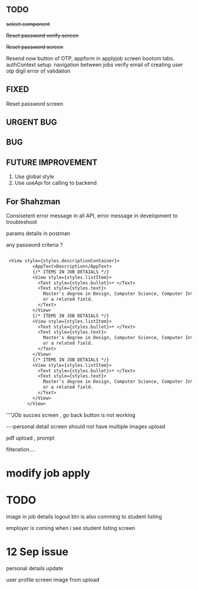 ## TODO

~~select component~~

~~Reset password verify screen~~

~~Reset password screen~~

Resend now button of OTP,
appform in applyjob screen
bootom tabs.
authContext setup.
navigation between jobs
verify email of creating user otp digil error of validation

## FIXED

Reset password screen

## URGENT BUG

## BUG

## FUTURE IMPROVEMENT

1. Use global style
1. Use useApi for calling to backend

## For Shahzman

Consisetent error message in all API, error message in development to troubleshoot

params details in postman

any password criteria ?

```txt

 <View style={styles.descriptionContainer}>
          <AppText>Description</AppText>
          {/* ITEMS IN JOB DETAIALS */}
          <View style={styles.listItem}>
            <Text style={styles.bullet}>• </Text>
            <Text style={styles.text}>
              Master's degree in Design, Computer Science, Computer Interaction,
              or a related field.
            </Text>
          </View>
          {/* ITEMS IN JOB DETAIALS */}
          <View style={styles.listItem}>
            <Text style={styles.bullet}>• </Text>
            <Text style={styles.text}>
              Master's degree in Design, Computer Science, Computer Interaction,
              or a related field.
            </Text>
          </View>
          {/* ITEMS IN JOB DETAIALS */}
          <View style={styles.listItem}>
            <Text style={styles.bullet}>• </Text>
            <Text style={styles.text}>
              Master's degree in Design, Computer Science, Computer Interaction,
              or a related field.
            </Text>
          </View>
        </View>
```

''''JOb succes screen , go back button is not working

---personal detail screen should not have multiple images upload

pdf upload , prompt

filteration....

# modify job apply

# TODO

image in job details
logout btn is also comming to student listing

employer is coming when i see student listing screen

# 12 Sep issue

personal details update

user profile screen image from upload
